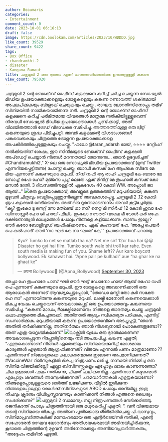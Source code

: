 ```yaml
---
author: Beaumaris
categories:
- Entertainment
comment_count: 0
date: 2023-10-01 06:16:13
draft: false
image: https://cdn.boolokam.com/articles/2023/10/WDDDD.jpg
like_count: 39529
share_count: 9422
tags:
- Box Office
- chandramkhi-2
- disaster
- Kangana Ranaut
title: ചന്ദ്രമുഖി 2 ഒരു ദുരന്തം എന്ന് പറഞ്ഞവർക്കെതിരെ ഉറഞ്ഞുതുള്ളി കങ്കണ
view_count: 795020
---
```


ചന്ദ്രമുഖി 2 ന്റെ ബോക്‌സ് ഓഫീസ് കളക്ഷനെ കുറിച്ച് ചർച്ച ചെയ്യുന്ന സോഷ്യൽ മീഡിയ ഉപയോക്താക്കളെയും ട്രോളുകളെയും കങ്കണ റണാവത്ത് ശക്‌തമായി അപലപിക്കുകയും ബ്ളോക് ചെയുകയും ചെയ്തു . രാഘവ ലോറൻസിനൊപ്പം തമിഴ് സിനിമയിൽ നായികയായിരുന്നു നടി. ചന്ദ്രമുഖി 2 ന്റെ ബോക്‌സ് ഓഫീസ് കളക്ഷനെ കുറിച്ച് പരിമിതമായ വിവരങ്ങൾ മാത്രമേ നൽകിയിട്ടുള്ളൂവെന്ന് നിരവധി സോഷ്യൽ മീഡിയ ഉപയോക്താക്കൾ ചൂണ്ടിക്കാട്ടി, അത് വിലയിരുത്താൻ ട്രേഡ് വിദഗ്ധരെ സമീപിച്ചു. അത്തരത്തിലുള്ള ഒരു ട്വീറ്റ് കങ്കണയുടെ ശ്രദ്ധ പിടിച്ചുപറ്റി. അവർ കളക്ഷന്റെ വിശദാംശങ്ങൾ പങ്കുവെക്കുകയും ചിത്രത്തെ ട്രോളുന്ന ഉപയോക്താക്കളെ അപകീർത്തിപ്പെടുത്തുകയും ചെയ്തു. "ഹലോ @taran_adarsh ​​ഭായ്, ⭐️⭐️⭐️⭐️ റേറ്റിംഗ് നൽകിയതിന് ശേഷം, ഈ സിനിമയുടെ ബോക്‌സ് ഓഫീസ് കളക്ഷൻ അപ്‌ഡേറ്റ് ചെയ്യാൻ നിങ്ങൾ മറന്നതായി തോന്നുന്നു... ഞാൻ ഉദ്ദേശിച്ചത് #Chandramukhi2," X-ലെ ഒരു സോഷ്യൽ മീഡിയ ഉപയോക്താവ് (മുമ്പ് Twitter എന്നറിയപ്പെട്ടിരുന്നു) പോസ്റ്റ് ചെയ്തു. ബാഡി കസക് ഹേ ആപ്‌കെ സീനേ മേ മിയ എന്നാണ് കങ്കണയുടെ മറുപടി. നീന്ദ് നഹി ആ രാഹി ചന്ദ്രമുഖി കേ ബാരേ മേ സോച്ച് രഹേ ഹോ? മുജ്സെ പൂച്ച് ലെതേ ഏക് മിനിറ്റ് മേ തുംഹാരി കസക് കോ മസൽ ദേതി. 3 ദിവസത്തിനുള്ളിൽ ഏകദേശം 40 കോടി WW. അപ്പോൾ ജാ ആബ്..." ![](https://cdn.boolokam.com/articles/2023/10/WDDDD.jpg)ഒരു ഉപയോക്താവ്, അവളുടെ ഉത്തരത്തിന് മറുപടിയായി, കങ്കണ മുഴുവൻ ചിത്രവും വെളിപ്പെടുത്തുന്നില്ലെന്ന് അവകാശപ്പെട്ടു. ചന്ദ്രമുഖി 2 .12 കോടി രൂപ കളക്ഷൻ നേടിയെന്നും അത് ഒരു ദുരന്തമാണെന്നും അവർ കൂട്ടിച്ചേർത്തു. “ക്യൂ? തുംകോ ടു നെറ്റ് സേ മത്‌ലബ് ഥാ നാ? നെറ്റ് മി സിർഫ് 12 കോടി ഹുവാ ഹേ ഡിസാസ്റ്റർ ഹോ ജി ഹായ് ഫിലിം. തുംകോ സൗത്ത് വാലെ ഭീ ട്രോൾ കർ രഹേ. ദക്ഷിണേന്ത്യൻ മാധ്യമങ്ങൾ പോലും നിങ്ങളെ കളിയാക്കുന്നു. നാണം ഇല്ലേ ? ഔർ കരോ ബോളിവുഡ് ബഹിഷ്‌ക്കരണം. ഏക് കഹാവത് ഹേ. ‘അപ്നേ പെയർ പെ കുൽഹാദി’ ഔർ ‘നാ ഘർ കേ നാ ഘാത് കേ,’” ഉപയോക്താവ് പറഞ്ഞു. 

> Kyu? Tumko to net se matlab tha na? Net me sirf 12cr hua hai 😀😀 Disaster ho gyi hai film. Tumko south wale bhi troll kar rahe. Even south media is making fun of you. Shame left?? Aur karo boycott bollywood. Ek kahawat hai. “Apne pair pe kulhadi” aue “na ghar ke na ghaat ke”
> 
> — अपना Bollywood🎥 (@Apna_Bollywood) [September 30, 2023](https://twitter.com/Apna_Bollywood/status/1708183201876001238?ref_src=twsrc%5Etfw)

അച്ഛാ ഹേ തുംഹാരേ പാസ് ഘർ ഔർ ഘട്ട് ഡോനോ ഹായ് ആബ് രഹോ വഹി പെ എന്നാണ് കങ്കണയുടെ മറുപടി. ഈ ട്രോളുകളെ അവഗണിക്കാൻ ഒരു ആരാധകൻ തന്നോട് ആവശ്യപ്പെട്ടപ്പോൾ, "തോഡാ മസ്തി തോ കർ സക്തേ ഹേ നാ" എന്നായിരുന്നു കങ്കണയുടെ മറുപടി. ലക്ഷ്മി മേനോൻ കങ്കണയെക്കാൾ മികച്ച വേഷം ചെയ്തുവെന്ന് അവകാശപ്പെട്ട് ഒരു ഉപയോക്താവും കങ്കണയെ സമീപിച്ചു. “കങ്കണ മാഡം, #ലക്ഷ്മിമേനോനും നിങ്ങളെ താരതമ്യം ചെയ്ത ചന്ദ്രമുഖി കഥാപാത്രത്തെ മികച്ചതാക്കി. അതിനാൽ ആദ്യം സ്വീകാര്യത പഠിക്കുക, എന്നിട്ട് സംസാരിക്കുക. മറുപടിയായി കങ്കണ ഉപയോക്താവിനെ അടച്ചുപൂട്ടി, “ഞാൻ അതിൽ തർക്കിക്കുന്നില്ല, അതിനർത്ഥം ഞാൻ നിശബ്ദനായി പോകേണ്ടതുണ്ടോ?? അത് എത്ര യാദൃശ്ചികമാണ്." ![](https://cdn.boolokam.com/articles/2023/10/QQQD.jpeg)വാക്സിൻ യുദ്ധം ഒരു ദുരന്തമാണെന്ന് അവകാശപ്പെടുന്ന റിപ്പോർട്ടിനെയും നടി അപലപിച്ചു. കങ്കണ എഴുതി, “എന്തുകൊണ്ടാണ് നിങ്ങൾ ഏതെങ്കിലും സിനിമയെക്കുറിച്ച് മോശമായ കാര്യങ്ങൾ എഴുതാൻ ആഗ്രഹിക്കുന്നത്? വിജയം എന്നാൽ പണം മാത്രമാണോ ?? എന്തിനാണ് നിങ്ങളൊക്കെ കലാകാരന്മാരെ ഇങ്ങനെ അപമാനിക്കുന്നത്? #VaccineWar റിലീസുകളിൽ മികച്ച നിരൂപണം ലഭിച്ചു, നന്നായി നിർമ്മിച്ച ഒരു സിനിമ വിജയിക്കില്ലേ? എല്ലാ ബിസിനസ്സുകളും എപ്പോഴും ലാഭം കാണുന്നുണ്ടോ? ചില ശ്രമങ്ങൾ ഫലം നൽകുന്നു, ചിലത് ഫലിക്കുന്നില്ല. എന്തിനാണ് കഴുകന്മാർ എപ്പോഴും ശവങ്ങൾ അന്വേഷിക്കുന്നത്? ചരമവാർത്തകൾ എഴുതുകയാണോ? നിങ്ങളെപ്പോലുള്ളവരെ ഓർത്ത് ലജ്ജിക്കുന്നു. വീട്ടിൽ ഇരിക്കുന്ന നിങ്ങളെപ്പോലുള്ള ഒരാൾക്ക് സിനിമകളുടെ ABCD പോലും അറിയില്ല, ഇത്ര നീചവും ക്രൂരനും വിധിപ്രസ്താവനയും കാണിക്കാൻ നിങ്ങൾ എങ്ങനെ ധൈര്യം സംഭരിക്കുന്നു?” ![](https://cdn.boolokam.com/articles/2023/10/R2R22R2R.jpg)ചന്ദ്രമുഖി 2 സാമാന്യം നല്ല നിരൂപണങ്ങൾ നേടിക്കഴിഞ്ഞു. രജനികാന്ത് പോലും ചിത്രത്തിനായി ഒരു മധുരകുറിപ്പ് എഴുതി. “. വൻ വിജയമായ തന്റെ സിനിമയെ തികച്ചും അതിനെ പുതിയൊരു രീതിയിൽചെയ്ത പി.വാസുവും, സിനിമാപ്രവർത്തകർക്ക് മനോഹരമായ ഒരു എന്റർടെയ്‌നർ നൽകി, എന്റെ സഹോദരൻ രാഘവ ലോറൻസും അതിശയകരമായി അഭിനയിച്ചിരിക്കുന്നു, കൂടാതെ ചിത്രത്തിന്റെ മുഴുവൻ അഭിനേതാക്കളും അണിയറപ്രവർത്തകരും, ”അദ്ദേഹം തമിഴിൽ എഴുതി.